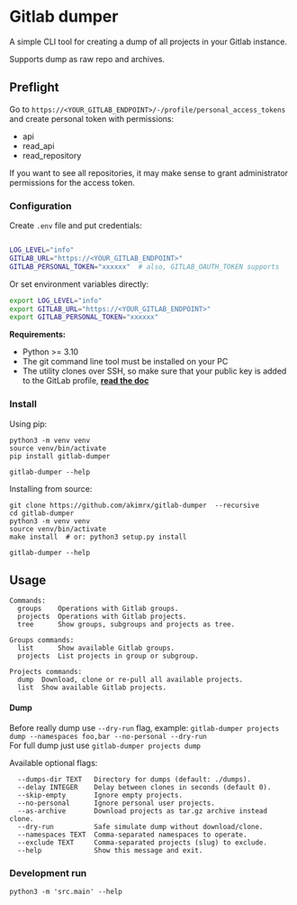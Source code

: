 # Gitlab dumper

A simple CLI tool for creating a dump of all projects in your Gitlab instance.
  
Supports dump as raw repo and archives.

## Preflight

Go to `https://<YOUR_GITLAB_ENDPOINT>/-/profile/personal_access_tokens` and create personal token with permissions:
- api
- read_api
- read_repository

If you want to see all repositories, it may make sense to grant administrator permissions for the access token.

### Configuration

Create `.env` file and put credentials:
```bash

LOG_LEVEL="info"
GITLAB_URL="https://<YOUR_GITLAB_ENDPOINT>"
GITLAB_PERSONAL_TOKEN="xxxxxx"  # also, GITLAB_OAUTH_TOKEN supports
```

Or set environment variables directly:
```bash
export LOG_LEVEL="info"
export GITLAB_URL="https://<YOUR_GITLAB_ENDPOINT>"
export GITLAB_PERSONAL_TOKEN="xxxxxx"
```

**Requirements:**
- Python >= 3.10
- The git command line tool must be installed on your PC
- The utility clones over SSH, so make sure that your public key is added to the GitLab profile, **[read the doc](https://docs.gitlab.com/ee/user/ssh.html)**


### Install

Using pip:
```shell
python3 -m venv venv
source venv/bin/activate
pip install gitlab-dumper

gitlab-dumper --help
```


Installing from source:
```shell
git clone https://github.com/akimrx/gitlab-dumper  --recursive
cd gitlab-dumper
python3 -m venv venv
source venv/bin/activate
make install  # or: python3 setup.py install

gitlab-dumper --help
```


## Usage

```
Commands:
  groups    Operations with Gitlab groups.
  projects  Operations with Gitlab projects.
  tree      Show groups, subgroups and projects as tree.

Groups commands:
  list      Show available Gitlab groups.
  projects  List projects in group or subgroup.

Projects commands:
  dump  Download, clone or re-pull all available projects.
  list  Show available Gitlab projects.
```

#### Dump

Before really dump use `--dry-run` flag, example: `gitlab-dumper projects dump --namespaces foo,bar --no-personal --dry-run`  
For full dump just use `gitlab-dumper projects dump`


Available optional flags: 
```
  --dumps-dir TEXT   Directory for dumps (default: ./dumps).
  --delay INTEGER    Delay between clones in seconds (default 0).
  --skip-empty       Ignore empty projects.
  --no-personal      Ignore personal user projects.
  --as-archive       Download projects as tar.gz archive instead clone.
  --dry-run          Safe simulate dump without download/clone.
  --namespaces TEXT  Comma-separated namespaces to operate.
  --exclude TEXT     Comma-separated projects (slug) to exclude.
  --help             Show this message and exit.
```

### Development run

```shell
python3 -m 'src.main' --help
```
